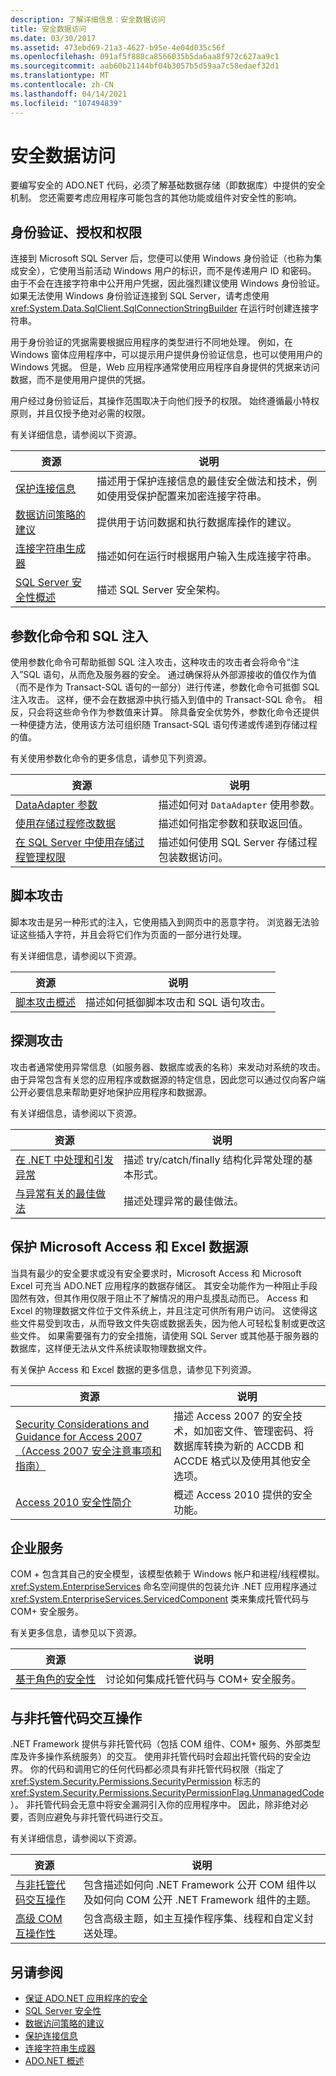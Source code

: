 ```yaml
---
description: 了解详细信息：安全数据访问
title: 安全数据访问
ms.date: 03/30/2017
ms.assetid: 473ebd69-21a3-4627-b95e-4e04d035c56f
ms.openlocfilehash: 091af5f888ca8566035b5da6aa8f972c627aa9c1
ms.sourcegitcommit: aab60b21144bf04b3057b5d59aa7c58edaef32d1
ms.translationtype: MT
ms.contentlocale: zh-CN
ms.lasthandoff: 04/14/2021
ms.locfileid: "107494839"
---
```

# <a name="secure-data-access"></a>安全数据访问

要编写安全的 ADO.NET 代码，必须了解基础数据存储（即数据库）中提供的安全机制。 您还需要考虑应用程序可能包含的其他功能或组件对安全性的影响。  
  
## <a name="authentication-authorization-and-permissions"></a>身份验证、授权和权限  

 连接到 Microsoft SQL Server 后，您便可以使用 Windows 身份验证（也称为集成安全），它使用当前活动 Windows 用户的标识，而不是传递用户 ID 和密码。 由于不会在连接字符串中公开用户凭据，因此强烈建议使用 Windows 身份验证。 如果无法使用 Windows 身份验证连接到 SQL Server，请考虑使用 <xref:System.Data.SqlClient.SqlConnectionStringBuilder> 在运行时创建连接字符串。  
  
 用于身份验证的凭据需要根据应用程序的类型进行不同地处理。 例如，在 Windows 窗体应用程序中，可以提示用户提供身份验证信息，也可以使用用户的 Windows 凭据。 但是，Web 应用程序通常使用应用程序自身提供的凭据来访问数据，而不是使用用户提供的凭据。  
  
 用户经过身份验证后，其操作范围取决于向他们授予的权限。 始终遵循最小特权原则，并且仅授予绝对必需的权限。  
  
 有关详细信息，请参阅以下资源。  
  
|资源|说明|  
|--------------|-----------------|  
|[保护连接信息](protecting-connection-information.md)|描述用于保护连接信息的最佳安全做法和技术，例如使用受保护配置来加密连接字符串。|  
|[数据访问策略的建议](/previous-versions/visualstudio/visual-studio-2008/8fxztkff(v=vs.90))|提供用于访问数据和执行数据库操作的建议。|  
|[连接字符串生成器](connection-string-builders.md)|描述如何在运行时根据用户输入生成连接字符串。|  
|[SQL Server 安全性概述](./sql/overview-of-sql-server-security.md)|描述 SQL Server 安全架构。|  
  
## <a name="parameterized-commands-and-sql-injection"></a>参数化命令和 SQL 注入  

 使用参数化命令可帮助抵御 SQL 注入攻击，这种攻击的攻击者会将命令“注入”SQL 语句，从而危及服务器的安全。 通过确保将从外部源接收的值仅作为值（而不是作为 Transact-SQL 语句的一部分）进行传递，参数化命令可抵御 SQL 注入攻击。 这样，便不会在数据源中执行插入到值中的 Transact-SQL 命令。 相反，只会将这些命令作为参数值来计算。 除具备安全优势外，参数化命令还提供一种便捷方法，使用该方法可组织随 Transact-SQL 语句传递或传递到存储过程的值。  
  
 有关使用参数化命令的更多信息，请参见下列资源。  
  
|资源|说明|  
|--------------|-----------------|  
|[DataAdapter 参数](dataadapter-parameters.md)|描述如何对 `DataAdapter` 使用参数。|  
|[使用存储过程修改数据](modifying-data-with-stored-procedures.md)|描述如何指定参数和获取返回值。|  
|[在 SQL Server 中使用存储过程管理权限](./sql/managing-permissions-with-stored-procedures-in-sql-server.md)|描述如何使用 SQL Server 存储过程包装数据访问。|  
  
## <a name="script-exploits"></a>脚本攻击  

 脚本攻击是另一种形式的注入，它使用插入到网页中的恶意字符。 浏览器无法验证这些插入字符，并且会将它们作为页面的一部分进行处理。  
  
 有关详细信息，请参阅以下资源。  
  
|资源|说明|  
|--------------|-----------------|  
|[脚本攻击概述](/previous-versions/aspnet/w1sw53ds(v=vs.100))|描述如何抵御脚本攻击和 SQL 语句攻击。|  
  
## <a name="probing-attacks"></a>探测攻击  

 攻击者通常使用异常信息（如服务器、数据库或表的名称）来发动对系统的攻击。 由于异常包含有关您的应用程序或数据源的特定信息，因此您可以通过仅向客户端公开必要信息来帮助更好地保护应用程序和数据源。  
  
 有关详细信息，请参阅以下资源。  
  
|资源|说明|  
|--------------|-----------------|  
|[在 .NET 中处理和引发异常](../../../standard/exceptions/index.md)|描述 try/catch/finally 结构化异常处理的基本形式。|  
|[与异常有关的最佳做法](../../../standard/exceptions/best-practices-for-exceptions.md)|描述处理异常的最佳做法。|  
  
## <a name="protecting-microsoft-access-and-excel-data-sources"></a>保护 Microsoft Access 和 Excel 数据源  

 当具有最少的安全要求或没有安全要求时，Microsoft Access 和 Microsoft Excel 可充当 ADO.NET 应用程序的数据存储区。 其安全功能作为一种阻止手段固然有效，但其作用仅限于阻止不了解情况的用户乱摸乱动而已。 Access 和 Excel 的物理数据文件位于文件系统上，并且注定可供所有用户访问。 这使得这些文件易受到攻击，从而导致文件失窃或数据丢失，因为他人可轻松复制或更改这些文件。 如果需要强有力的安全措施，请使用 SQL Server 或其他基于服务器的数据库，这样便无法从文件系统读取物理数据文件。  
  
 有关保护 Access 和 Excel 数据的更多信息，请参见下列资源。  
  
|资源|说明|  
|--------------|-----------------|  
|[Security Considerations and Guidance for Access 2007（Access 2007 安全注意事项和指南）](/previous-versions/office/developer/office-2007/bb421308(v=office.12))|描述 Access 2007 的安全技术，如加密文件、管理密码、将数据库转换为新的 ACCDB 和 ACCDE 格式以及使用其他安全选项。|  
|[Access 2010 安全性简介](https://support.office.com/article/Introduction-to-Access-2010-security-CAE6D764-0318-4622-955F-68D9F186D6CA)|概述 Access 2010 提供的安全功能。|  

## <a name="enterprise-services"></a>企业服务  

 COM + 包含其自己的安全模型，该模型依赖于 Windows 帐户和进程/线程模拟。 <xref:System.EnterpriseServices> 命名空间提供的包装允许 .NET 应用程序通过 <xref:System.EnterpriseServices.ServicedComponent> 类来集成托管代码与 COM+ 安全服务。  
  
 有关更多信息，请参见以下资源。  
  
|资源|说明|  
|--------------|-----------------|  
|[基于角色的安全性](/previous-versions/dotnet/netframework-1.1/s6y8k15h(v=vs.71))|讨论如何集成托管代码与 COM+ 安全服务。|  
  
## <a name="interoperating-with-unmanaged-code"></a>与非托管代码交互操作  

 .NET Framework 提供与非托管代码（包括 COM 组件、COM+ 服务、外部类型库及许多操作系统服务）的交互。 使用非托管代码时会超出托管代码的安全边界。 你的代码和调用它的任何代码都必须具有非托管代码权限（指定了 <xref:System.Security.Permissions.SecurityPermission> 标志的 <xref:System.Security.Permissions.SecurityPermissionFlag.UnmanagedCode>）。 非托管代码会无意中将安全漏洞引入你的应用程序中。 因此，除非绝对必要，否则应避免与非托管代码进行交互。  
  
 有关详细信息，请参阅以下资源。  
  
|资源|说明|  
|--------------|-----------------|  
|[与非托管代码交互操作](../../interop/index.md)|包含描述如何向 .NET Framework 公开 COM 组件以及如何向 COM 公开 .NET Framework 组件的主题。|
|[高级 COM 互操作性](/previous-versions/dotnet/netframework-4.0/bd9cdfyx(v=vs.100))|包含高级主题，如主互操作程序集、线程和自定义封送处理。|

## <a name="see-also"></a>另请参阅

- [保证 ADO.NET 应用程序的安全](securing-ado-net-applications.md)
- [SQL Server 安全性](./sql/sql-server-security.md)
- [数据访问策略的建议](/previous-versions/visualstudio/visual-studio-2008/8fxztkff(v=vs.90))
- [保护连接信息](protecting-connection-information.md)
- [连接字符串生成器](connection-string-builders.md)
- [ADO.NET 概述](ado-net-overview.md)
